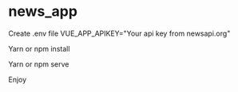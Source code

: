 # news_app
Create .env file VUE_APP_APIKEY="Your api key from newsapi.org"

Yarn or npm install

Yarn or npm serve

Enjoy
